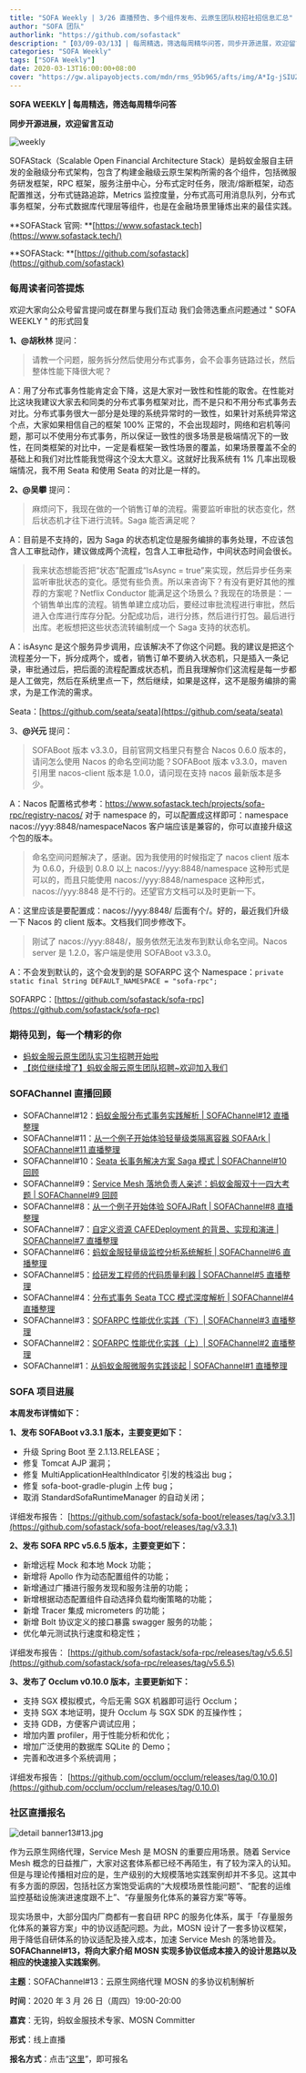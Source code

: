 ```yaml
---
title: "SOFA Weekly | 3/26 直播预告、多个组件发布、云原生团队校招社招信息汇总"
author: "SOFA 团队"
authorlink: "https://github.com/sofastack"
description: "【03/09-03/13】| 每周精选，筛选每周精华问答，同步开源进展，欢迎留言互动。"
categories: "SOFA Weekly"
tags: ["SOFA Weekly"]
date: 2020-03-13T16:00:00+08:00
cover: "https://gw.alipayobjects.com/mdn/rms_95b965/afts/img/A*Ig-jSIUZWx0AAAAAAAAAAAAAARQnAQ"
---
```


**SOFA WEEKLY | 每周精选，筛选每周精华问答**

**同步开源进展，欢迎留言互动**

![weekly](https://gw.alipayobjects.com/mdn/rms_95b965/afts/img/A*ARgKS6SuU7YAAAAAAAAAAAAAARQnAQ)

SOFAStack（Scalable Open Financial Architecture Stack）是蚂蚁金服自主研发的金融级分布式架构，包含了构建金融级云原生架构所需的各个组件，包括微服务研发框架，RPC 框架，服务注册中心，分布式定时任务，限流/熔断框架，动态配置推送，分布式链路追踪，Metrics 监控度量，分布式高可用消息队列，分布式事务框架，分布式数据库代理层等组件，也是在金融场景里锤炼出来的最佳实践。

**SOFAStack 官网: **[https://www.sofastack.tech](https://www.sofastack.tech/)

**SOFAStack: **[https://github.com/sofastack](https://github.com/sofastack)

### 每周读者问答提炼

欢迎大家向公众号留言提问或在群里与我们互动
我们会筛选重点问题通过 " SOFA WEEKLY " 的形式回复

**1、@胡秋林** 提问：

> 请教一个问题，服务拆分然后使用分布式事务，会不会事务链路过长，然后整体性能下降很大呢？

A：用了分布式事务性能肯定会下降，这是大家对一致性和性能的取舍。在性能对比这块我建议大家去和同类的分布式事务框架对比，而不是只和不用分布式事务去对比。分布式事务很大一部分是处理的系统异常时的一致性，如果针对系统异常这个点，大家如果相信自己的框架 100% 正常的，不会出现超时，网络和宕机等问题，那可以不使用分布式事务，所以保证一致性的很多场景是极端情况下的一致性，在同类框架的对比中，一定是看框架一致性场景的覆盖，如果场景覆盖不全的基础上和我们对比性能我觉得这个没太大意义。这就好比我系统有 1% 几率出现极端情况，我不用 Seata 和使用 Seata 的对比是一样的。

**2、@吴攀** 提问：

> 麻烦问下，我现在做的一个销售订单的流程。需要监听审批的状态变化，然后状态机才往下进行流转。Saga 能否满足呢？ 

A：目前是不支持的，因为 Saga 的状态机定位是服务编排的事务处理，不应该包含人工审批动作，建议做成两个流程，包含人工审批动作，中间状态时间会很长。

> 我来状态想能否把“状态”配置成“IsAsync = true”来实现，然后异步任务来监听审批状态的变化。感觉有些负责。所以来咨询下？有没有更好其他的推荐的方案呢？Netflix Conductor 能满足这个场景么？我现在的场景是：一个销售单出库的流程。销售单建立成功后，要经过审批流程进行审批，然后进入仓库进行库存分配。分配成功后，进行分拣，然后进行打包。最后进行出库。老板想把这些状态流转编制成一个 Saga 支持的状态机。

A：isAsync 是这个服务异步调用，应该解决不了你这个问题。我的建议是把这个流程差分一下，拆分成两个，或者，销售订单不要纳入状态机，只是插入一条记录，审批通过后，把后面的流程配置成状态机，而且我理解你们这流程是每一步都是人工做完，然后在系统里点一下，然后继续，如果是这样，这不是服务编排的需求，为是工作流的需求。

Seata：[https://github.com/seata/seata](https://github.com/seata/seata)

3、**@兴元** 提问：

> SOFABoot 版本 v3.3.0，目前官网文档里只有整合 Nacos 0.6.0 版本的，请问怎么使用 Nacos 的命名空间功能？SOFABoot 版本 v3.3.0，maven 引用里 nacos-client 版本是 1.0.0，请问现在支持 nacos 最新版本是多少。

A：Nacos 配置格式参考：https://www.sofastack.tech/projects/sofa-rpc/registry-nacos/
对于 namespace 的，可以配置成这样即可：namespace nacos://yyy:8848/namespaceNacos 
客户端应该是兼容的，你可以直接升级这个包的版本。

> 命名空间问题解决了，感谢。因为我使用的时候指定了 nacos client 版本为 0.6.0，升级到 0.8.0 以上 nacos://yyy:8848/namespace 这种形式是可以的，而且只能使用 nacos://yyy:8848/namespace 这种形式，nacos://yyy:8848 是不行的。还望官方文档可以及时更新一下。

A：这里应该是要配置成：nacos://yyy:8848/ 后面有个/。好的，最近我们升级一下 Nacos 的 client 版本。文档我们同步修改下。

> 刚试了 nacos://yyy:8848/，服务依然无法发布到默认命名空间。Nacos server 是 1.2.0，客户端是使用 SOFABoot v3.3.0。

A：不会发到默认的，这个会发到的是 SOFARPC 这个 Namespace：`private static final String DEFAULT_NAMESPACE = "sofa-rpc";`

SOFARPC：[https://github.com/sofastack/sofa-rpc](https://github.com/sofastack/sofa-rpc)

### 期待见到，每一个精彩的你

- [蚂蚁金服云原生团队实习生招聘开始啦](https://mp.weixin.qq.com/s?__biz=MzUzMzU5Mjc1Nw==&mid=2247485919&idx=1&sn=be3d6d2971be64be7bb6fc26f3b2dc48&chksm=faa0e605cdd76f13594d02e2855a85e60f5111d57620597574cfe3c9660c80bbf8220724afb4&scene=21)
- [【岗位继续增了】蚂蚁金服云原生团队招聘~欢迎加入我们](https://mp.weixin.qq.com/s?__biz=MzUzMzU5Mjc1Nw==&mid=2247485712&idx=2&sn=7a310e8958dbdf825542ee7180efb14b&chksm=faa0e6cacdd76fdc13fd53960576d148ae6d94c1212d349966b275f4f9bdfd1baa25e5ba1369&scene=21)

### SOFAChannel 直播回顾

- SOFAChannel#12：[蚂蚁金服分布式事务实践解析 | SOFAChannel#12 直播整理](/blog/sofa-channel-12-retrospect/)
- SOFAChannel#11：[从一个例子开始体验轻量级类隔离容器 SOFAArk | SOFAChannel#11 直播整理](/blog/sofa-channel-11-retrospect/)
- SOFAChannel#10：[Seata 长事务解决方案 Saga 模式 | SOFAChannel#10 回顾](/blog/sofa-channel-10-retrospect/)
- SOFAChannel#9：[Service Mesh 落地负责人亲述：蚂蚁金服双十一四大考题 | SOFAChannel#9 回顾](/blog/service-mesh-practice-antfinal-shopping-festival-big-exam/)
- SOFAChannel#8：[从一个例子开始体验 SOFAJRaft | SOFAChannel#8 直播整理](/blog/sofa-channel-8-retrospect/)
- SOFAChannel#7：[自定义资源 CAFEDeployment 的背景、实现和演进 | SOFAChannel#7 直播整理](/blog/sofa-channel-7-retrospect/)
- SOFAChannel#6：[蚂蚁金服轻量级监控分析系统解析 | SOFAChannel#6 直播整理](/blog/sofa-channel-6-retrospect/)
- SOFAChannel#5：[给研发工程师的代码质量利器 | SOFAChannel#5 直播整理](/blog/sofa-channel-5-retrospect/)
- SOFAChannel#4：[分布式事务 Seata TCC 模式深度解析 | SOFAChannel#4 直播整理](/blog/sofa-channel-4-retrospect/)
- SOFAChannel#3：[SOFARPC 性能优化实践（下）| SOFAChannel#3 直播整理](/blog/sofa-channel-3-retrospect/)
- SOFAChannel#2：[SOFARPC 性能优化实践（上）| SOFAChannel#2 直播整理](/blog/sofa-channel-2-retrospect/)
- SOFAChannel#1：[从蚂蚁金服微服务实践谈起 | SOFAChannel#1 直播整理](/blog/sofa-channel-1-retrospect/)

### SOFA 项目进展

**本周发布详情如下：**

**1、发布 SOFABoot v3.3.1 版本，主要变更如下：**

- 升级 Spring Boot 至 2.1.13.RELEASE；
- 修复 Tomcat AJP 漏洞；
- 修复 MultiApplicationHealthIndicator 引发的栈溢出 bug；
- 修复 sofa-boot-gradle-plugin 上传 bug；
- 取消 StandardSofaRuntimeManager 的自动关闭；

详细发布报告：
[https://github.com/sofastack/sofa-boot/releases/tag/v3.3.1](https://github.com/sofastack/sofa-boot/releases/tag/v3.3.1)

**2、发布 SOFA RPC v5.6.5 版本，主要变更如下：**

- 新增远程 Mock 和本地 Mock 功能；
- 新增将 Apollo 作为动态配置组件的功能；
- 新增通过广播进行服务发现和服务注册的功能；
- 新增根据动态配置组件自动选择负载均衡策略的功能；
- 新增 Tracer 集成 micrometers 的功能；
- 新增 Bolt 协议定义的接口暴露 swagger 服务的功能；
- 优化单元测试执行速度和稳定性；

详细发布报告：
[https://github.com/sofastack/sofa-rpc/releases/tag/v5.6.5](https://github.com/sofastack/sofa-rpc/releases/tag/v5.6.5)

**3、发布了 Occlum v0.10.0 版本，主要更新如下：**

- 支持 SGX 模拟模式，今后无需 SGX 机器即可运行 Occlum；
- 支持 SGX 本地证明，提升 Occlum 与 SGX SDK 的互操作性；
- 支持 GDB，方便客户调试应用；
- 增加内置 profiler，用于性能分析和优化；
- 增加广泛使用的数据库 SQLite 的 Demo；
- 完善和改进多个系统调用；

详细发布报告：
[https://github.com/occlum/occlum/releases/tag/0.10.0](https://github.com/occlum/occlum/releases/tag/0.10.0)

### 社区直播报名

![detail banner13#13.jpg](https://cdn.nlark.com/yuque/0/2020/jpeg/226702/1584084552217-83f5c143-d1b1-4d5c-ac65-08e0156af21f.jpeg)

作为云原生网络代理，Service Mesh 是 MOSN 的重要应用场景。随着 Service Mesh 概念的日益推广，大家对这套体系都已经不再陌生，有了较为深入的认知。但是与理论传播相对应的是，生产级别的大规模落地实践案例却并不多见。这其中有多方面的原因，包括社区方案饱受诟病的“大规模场景性能问题”、“配套的运维监控基础设施演进速度跟不上”、“存量服务化体系的兼容方案”等等。

现实场景中，大部分国内厂商都有一套自研 RPC 的服务化体系，属于「存量服务化体系的兼容方案」中的协议适配问题。为此，MOSN 设计了一套多协议框架，用于降低自研体系的协议适配及接入成本，加速 Service Mesh 的落地普及。**SOFAChannel#13，将向大家介绍 MOSN 实现多协议低成本接入的设计思路以及相应的快速接入实践案例**。

**主题**：SOFAChannel#13：云原生网络代理 MOSN 的多协议机制解析

**时间**：2020 年 3 月 26 日（周四）19:00-20:00

**嘉宾**：无钩，蚂蚁金服技术专家、MOSN Committer

**形式**：线上直播

**报名方式**：点击“[这里](https://tech.antfin.com/community/live/1131)”，即可报名
